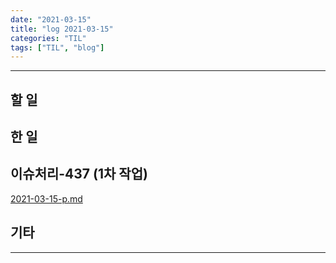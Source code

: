 ```yaml
---
date: "2021-03-15"
title: "log 2021-03-15"
categories: "TIL"
tags: ["TIL", "blog"]
---
```


----------

## 할 일



## 한 일

## 이슈처리-437 (1차 작업)

[2021-03-15-p.md](./2021-03-15-p.md)

## 기타

----------
